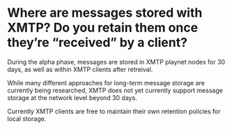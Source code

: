 # Where are messages stored with XMTP? Do you retain them once they’re “received” by a client?

During the alpha phase, messages are stored in XMTP playnet nodes for 30 days, as well as within XMTP clients after retreival.

While many different approaches for long-term message storage are currently being researched, XMTP does not yet currently support message storage at the network level beyond 30 days.

Currently XMTP clients are free to maintain their own retention policies for local storage.
